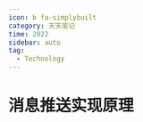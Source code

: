 ```yaml
---
icon: b fa-simplybuilt
category: 天天笔记
time: 2022
sidebar: auto
tag:
  - Technology
---
```


# 消息推送实现原理